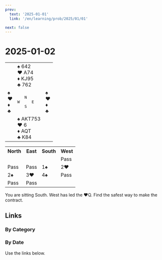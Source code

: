 ```yaml
---
prev:
  text: '2025-01-01'
  link: '/en/learning/prob/2025/01/01'

next: false
---
```


# 2025-01-02

<table class="deal">
	<tr>
		<td></td>
		<td>♠ 642<br>♥ A74<br>♦ KJ95<br>♣ 762</td>
		<td></td>
	</tr>
	<tr>
		<td>♠ <br>♥ <br>♦ <br>♣ </td>
		<td><pre>   N<br>W     E<br>   S</pre></td>
		<td>♠ <br>♥ <br>♦ <br>♣ </td>
	</tr>
	<tr>
		<td></td>
		<td>♠ AKT753<br>♥ 6<br>♦ AQT<br>♣ K84</td>
		<td></td>
	</tr>
</table>

<table class="auction">
	<tr>
		<th>North</th>
		<th>East</th>
		<th>South</th>
		<th>West</th>
	</tr>
	<tr>
		<td></td>
		<td></td>
		<td></td>
		<td>Pass</td>
	</tr>
	<tr>
		<td>Pass</td>
		<td>Pass</td>
		<td>1♠</td>
		<td>2♥</td>
	</tr>
	<tr>
		<td>2♠</td>
		<td>3♥</td>
		<td>4♠</td>
		<td>Pass</td>
	</tr>
	<tr>
		<td>Pass</td>
		<td>Pass</td>
		<td></td>
		<td></td>
	</tr>
</table>

You are sitting South. West has led the ♥Q. Find the safest way to make the contract.

## Links

[<Badge type="tip" text="Check Solution"/>](/en/learning/prob/2025/01/02)

### By Category

[<Badge type="tip" text="<--"/>](/en/practice/prob/2024/12/30)
[<Badge type="tip" text="Calendar"/>](/en/practice/calendar/2025/01)
[<Badge type="info" text="-->"/>](/en/practice/prob/2025/01/02#links)

### By Date

Use the links below.